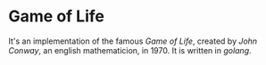 # Game of Life

It's an implementation of the famous *Game of Life*, created by *John Conway*, an english
mathematicion, in 1970. It is written in *golang*.
